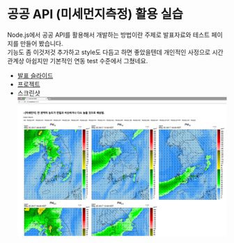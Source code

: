 # 공공 API (미세먼지측정) 활용 실습 #

Node.js에서 공공 API를 활용해서 개발하는 방법이란 주제로 발표자료와 테스트 페이지를 만들어 봤습니다.  
기능도 좀 이것저것 추가하고 style도 다듬고 하면 좋았을텐데 개인적인 사정으로 시간관계상 아쉽지만 기본적인 연동 test 수준에서 그쳤네요.


-  [발표 슬라이드](https://www.slideshare.net/inhokwon16/nodejs-api-76200873)
-  [프로젝트](https://github.com/kwoninho/dust-vis)
- 스크린샷
![image](./screenshot.png)